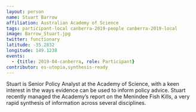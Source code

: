 ```yaml
---
layout: person
name: Stuart Barrow
affiliation: Australian Academy of Science
tags: participant-local canberra-2019-people canberra-2019-local
image: Barrow_Stuart.jpg
twitter: functionary
latitude: -35.2832
longitude: 149.1238
events:
  - {title: 2019-04-canberra, role: Participant}
contributor: es-utopia,synthesis-ready
---
```

Stuart is Senior Policy Analyst at the Academy of Science, with a keen interest in the ways evidence can be used to inform policy advice. Stuart recently managed the Academy’s report on the Menindee Fish Kills, a very rapid synthesis of information across several disciplines.